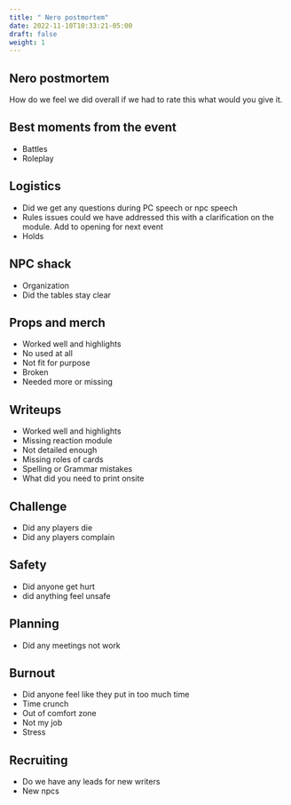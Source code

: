 ```yaml
---
title: " Nero postmortem"
date: 2022-11-10T10:33:21-05:00
draft: false
weight: 1
---
```

## Nero postmortem 
How do we feel we did overall if we had to rate this what would you give it.


## Best moments from the event

- Battles
- Roleplay

## Logistics 

- Did we get any questions during PC speech or npc speech
- Rules issues could we have addressed this with a clarification on the module. Add to opening for next event 
- Holds 

## NPC shack

- Organization 
- Did the tables stay clear

## Props and merch

- Worked well and highlights
- No used at all
- Not fit for purpose
- Broken
- Needed more or missing

## Writeups

- Worked well and highlights
- Missing reaction module
- Not detailed enough
- Missing roles of cards
- Spelling or Grammar mistakes
- What did you need to print onsite


## Challenge

- Did any players die
- Did any players complain


## Safety

- Did anyone get hurt
- did anything feel unsafe

## Planning 

- Did any meetings not work


## Burnout 

- Did anyone feel like they put in too much time 
- Time crunch
- Out of comfort zone
- Not my job
- Stress

## Recruiting 

- Do we have any leads for new writers
- New npcs 

